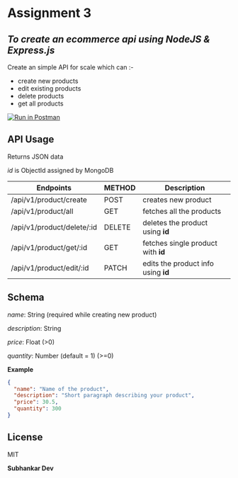 # Assignment 3

## _To create an ecommerce api using NodeJS & Express.js_

Create an simple API for scale which can :-

- create new products
- edit existing products
- delete products
- get all products

[![Run in Postman](https://run.pstmn.io/button.svg)](https://app.getpostman.com/run-collection/17278290-6f4c2514-88d7-44fb-90c3-bdf932c2eb70?action=collection%2Ffork&collection-url=entityId%3D17278290-6f4c2514-88d7-44fb-90c3-bdf932c2eb70%26entityType%3Dcollection%26workspaceId%3D667f9152-ded6-439f-8fb4-4cbf7c3aeb15)

## API Usage

Returns JSON data

_id_ is ObjectId assigned by MongoDB

| Endpoints                  | METHOD | Description                         |
| -------------------------- | ------ | ----------------------------------- |
| /api/v1/product/create     | POST   | creates new product                 |
| /api/v1/product/all        | GET    | fetches all the products            |
| /api/v1/product/delete/:id | DELETE | deletes the product using **id**    |
| /api/v1/product/get/:id    | GET    | fetches single product with **id**  |
| /api/v1/product/edit/:id   | PATCH  | edits the product info using **id** |

## Schema

_name_: String (required while creating new product)

_description_: String

_price_: Float (>0)

_quantity_: Number (default = 1) (>=0)

**Example**

```json
{
  "name": "Name of the product",
  "description": "Short paragraph describing your product",
  "price": 30.5,
  "quantity": 300
}
```

## License

MIT

**Subhankar Dev**
